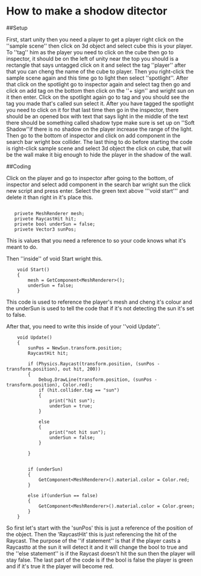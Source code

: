 # How to make a shodow ditector

##Setup 

First, start unity then you need a player to get a player right click on the ''sample scene'' 
then click on 3d object and select cube this is your player. To ''tag'' him as the player you 
need to click on the cube then go to inspector, it should be on the left of unity near the top 
you should is a rectangle that says untagged click on it and select the tag ''player'' after 
that you can cheng the name of the cube to player. Then you right-click the sample scene again 
and this time go to light then select ''spotlight''. After that click on the spotlight go to 
inspector again and select tag then go and click on add tag on the bottom then click on the 
''+ sign'' and wright sun on it then enter. Click on the spotlight again go to tag and you 
should see the tag you made that's called sun select it. After you have tagged the spotlight 
you need to click on it for that last time then go in the inspector, there should be an 
opened box with text that says light in the middle of the text there should be something 
called shadow type make sure is set up on ''Soft Shadow''if there is no shadow on the player
increase the range of the light. Then go to the bottom of inspector and click on add component
in the search bar wright box collider. The last thing to do before starting the code is 
right-click sample scene and select 3d object the click on cube, that will be the wall make it 
big enough to hide the player in the shadow of the wall. 

##Coding 

Click on the player and go to inspector after going to the bottom, of inspector and select add 
component in the search bar wright sun the click new script and press enter. Select the green
text above '''void start''' and delete it than right in it's place this.

```publice GameObject NewSun;

   privete MeshRenderer mesh;
   privete RaycastHit hit;
   privete bool underSun = false;
   privete Vector3 sunPos;
```

This is values that you need a reference to so your code knows what it's meant to do.

Then ''inside'' of void Start wright this.

``` 
    void Start()
    {
        mesh = GetComponent<MeshRenderer>();
        underSun = false;
    }
```
This code is used to reference the player's mesh and cheng it's colour and the underSun is used to
tell the code that if it's not detecting the sun it's set to false.

After that, you need to write this inside of your ''void Update''.

```      
    void Update()
    {
        sunPos = NewSun.transform.position;
        RaycastHit hit;

        if (Physics.Raycast(transform.position, (sunPos - transform.position), out hit, 200))
        {
            Debug.DrawLine(transform.position, (sunPos - transform.position), Color.red);
            if (hit.collider.tag == "sun")
            {
                print("hit sun");
                underSun = true;
            }
            
            else
            {
                print("not hit sun");
                underSun = false;
            }
            
        }


        if (underSun)
        {
            GetComponent<MeshRenderer>().material.color = Color.red;
        }

        else if(underSun == false)
        {
            GetComponent<MeshRenderer>().material.color = Color.green;
        }
    }
```
So first let's start with the 'sunPos' this is just a reference of the position of the object.
Then the 'RaycastHit' this is just referencing the hit of the Raycast.
The purpose of the ''if statement'' is that if the player casts a Raycastto at the sun it will 
detect it and it will change the bool to true and the ''else statement'' is if the Raycast doesn't 
hit the sun then the player will stay false.
The last part of the code is if the bool is false the player is green and if it's true it
the player will become red.
